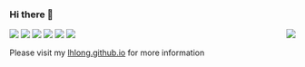 ### Hi there 👋

<a href="#">
<img align="right" src="https://github-readme-stats.vercel.app/api?username=lhlong&count_private=true&show_icons=true&hide_border=true&icon_color=586069&title_color=a0a9af&theme=transparent">
</a>

![](https://img.shields.io/badge/-Linux-FCC624?style=flat-square&logo=Linux&logoColor=black)
![](https://img.shields.io/badge/-Python-3626e3?style=flat-square&logo=Python&logoColor=fff)
![](https://img.shields.io/badge/-MatLab-e5cd0c?style=flat-square&logo=MatLab&logoColor=fff)
![](https://img.shields.io/badge/-R-276DC3?style=flat-square&logo=r&logoColor=fff)
![](https://img.shields.io/badge/-TensorFlow-e39b26?style=flat-square&logo=TensorFlow&logoColor=fff)
![](https://img.shields.io/badge/Maintained%3F-yes-green.svg)

Please visit my [lhlong.github.io](https://lhlong.github.io/) for more information



<!--
**lhlong/lhlong** is a ✨ _special_ ✨ repository because its `README.md` (this file) appears on your GitHub profile.

Here are some ideas to get you started:

- 🔭 I’m currently working on ...
- 🌱 I’m currently learning ...
- 👯 I’m looking to collaborate on ...
- 🤔 I’m looking for help with ...
- 💬 Ask me about ...
- 📫 How to reach me: ...
- 😄 Pronouns: ...
- ⚡ Fun fact: ...
-->
